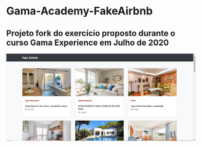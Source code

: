 # Gama-Academy-FakeAirbnb

## Projeto fork do exercício proposto durante o curso Gama Experience em Julho de 2020

![Screenshot](fake-img.png)
